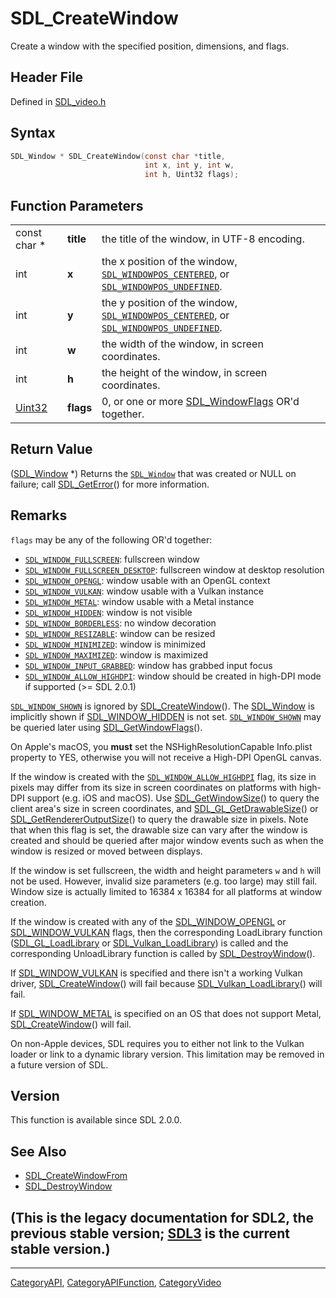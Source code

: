 # SDL_CreateWindow

Create a window with the specified position, dimensions, and flags.

## Header File

Defined in [SDL_video.h](https://github.com/libsdl-org/SDL/blob/SDL2/include/SDL_video.h)

## Syntax

```c
SDL_Window * SDL_CreateWindow(const char *title,
                              int x, int y, int w,
                              int h, Uint32 flags);
```

## Function Parameters

|                  |           |                                                                                                                                            |
| ---------------- | --------- | ------------------------------------------------------------------------------------------------------------------------------------------ |
| const char *     | **title** | the title of the window, in UTF-8 encoding.                                                                                                |
| int              | **x**     | the x position of the window, [`SDL_WINDOWPOS_CENTERED`](SDL_WINDOWPOS_CENTERED), or [`SDL_WINDOWPOS_UNDEFINED`](SDL_WINDOWPOS_UNDEFINED). |
| int              | **y**     | the y position of the window, [`SDL_WINDOWPOS_CENTERED`](SDL_WINDOWPOS_CENTERED), or [`SDL_WINDOWPOS_UNDEFINED`](SDL_WINDOWPOS_UNDEFINED). |
| int              | **w**     | the width of the window, in screen coordinates.                                                                                            |
| int              | **h**     | the height of the window, in screen coordinates.                                                                                           |
| [Uint32](Uint32) | **flags** | 0, or one or more [SDL_WindowFlags](SDL_WindowFlags) OR'd together.                                                                        |

## Return Value

([SDL_Window](SDL_Window) *) Returns the [`SDL_Window`](SDL_Window) that
was created or NULL on failure; call [SDL_GetError](SDL_GetError)() for
more information.

## Remarks

`flags` may be any of the following OR'd together:

- [`SDL_WINDOW_FULLSCREEN`](SDL_WINDOW_FULLSCREEN): fullscreen window
- [`SDL_WINDOW_FULLSCREEN_DESKTOP`](SDL_WINDOW_FULLSCREEN_DESKTOP):
  fullscreen window at desktop resolution
- [`SDL_WINDOW_OPENGL`](SDL_WINDOW_OPENGL): window usable with an OpenGL
  context
- [`SDL_WINDOW_VULKAN`](SDL_WINDOW_VULKAN): window usable with a Vulkan
  instance
- [`SDL_WINDOW_METAL`](SDL_WINDOW_METAL): window usable with a Metal
  instance
- [`SDL_WINDOW_HIDDEN`](SDL_WINDOW_HIDDEN): window is not visible
- [`SDL_WINDOW_BORDERLESS`](SDL_WINDOW_BORDERLESS): no window decoration
- [`SDL_WINDOW_RESIZABLE`](SDL_WINDOW_RESIZABLE): window can be resized
- [`SDL_WINDOW_MINIMIZED`](SDL_WINDOW_MINIMIZED): window is minimized
- [`SDL_WINDOW_MAXIMIZED`](SDL_WINDOW_MAXIMIZED): window is maximized
- [`SDL_WINDOW_INPUT_GRABBED`](SDL_WINDOW_INPUT_GRABBED): window has
  grabbed input focus
- [`SDL_WINDOW_ALLOW_HIGHDPI`](SDL_WINDOW_ALLOW_HIGHDPI): window should be
  created in high-DPI mode if supported (>= SDL 2.0.1)

[`SDL_WINDOW_SHOWN`](SDL_WINDOW_SHOWN) is ignored by
[SDL_CreateWindow](SDL_CreateWindow)(). The [SDL_Window](SDL_Window) is
implicitly shown if [SDL_WINDOW_HIDDEN](SDL_WINDOW_HIDDEN) is not set.
[`SDL_WINDOW_SHOWN`](SDL_WINDOW_SHOWN) may be queried later using
[SDL_GetWindowFlags](SDL_GetWindowFlags)().

On Apple's macOS, you **must** set the NSHighResolutionCapable Info.plist
property to YES, otherwise you will not receive a High-DPI OpenGL canvas.

If the window is created with the
[`SDL_WINDOW_ALLOW_HIGHDPI`](SDL_WINDOW_ALLOW_HIGHDPI) flag, its size in
pixels may differ from its size in screen coordinates on platforms with
high-DPI support (e.g. iOS and macOS). Use
[SDL_GetWindowSize](SDL_GetWindowSize)() to query the client area's size in
screen coordinates, and [SDL_GL_GetDrawableSize](SDL_GL_GetDrawableSize)()
or [SDL_GetRendererOutputSize](SDL_GetRendererOutputSize)() to query the
drawable size in pixels. Note that when this flag is set, the drawable size
can vary after the window is created and should be queried after major
window events such as when the window is resized or moved between displays.

If the window is set fullscreen, the width and height parameters `w` and
`h` will not be used. However, invalid size parameters (e.g. too large) may
still fail. Window size is actually limited to 16384 x 16384 for all
platforms at window creation.

If the window is created with any of the
[SDL_WINDOW_OPENGL](SDL_WINDOW_OPENGL) or
[SDL_WINDOW_VULKAN](SDL_WINDOW_VULKAN) flags, then the corresponding
LoadLibrary function ([SDL_GL_LoadLibrary](SDL_GL_LoadLibrary) or
[SDL_Vulkan_LoadLibrary](SDL_Vulkan_LoadLibrary)) is called and the
corresponding UnloadLibrary function is called by
[SDL_DestroyWindow](SDL_DestroyWindow)().

If [SDL_WINDOW_VULKAN](SDL_WINDOW_VULKAN) is specified and there isn't a
working Vulkan driver, [SDL_CreateWindow](SDL_CreateWindow)() will fail
because [SDL_Vulkan_LoadLibrary](SDL_Vulkan_LoadLibrary)() will fail.

If [SDL_WINDOW_METAL](SDL_WINDOW_METAL) is specified on an OS that does not
support Metal, [SDL_CreateWindow](SDL_CreateWindow)() will fail.

On non-Apple devices, SDL requires you to either not link to the Vulkan
loader or link to a dynamic library version. This limitation may be removed
in a future version of SDL.

## Version

This function is available since SDL 2.0.0.

## See Also

- [SDL_CreateWindowFrom](SDL_CreateWindowFrom)
- [SDL_DestroyWindow](SDL_DestroyWindow)


## (This is the legacy documentation for SDL2, the previous stable version; [SDL3](https://wiki.libsdl.org/SDL3/) is the current stable version.)



----
[CategoryAPI](CategoryAPI), [CategoryAPIFunction](CategoryAPIFunction), [CategoryVideo](CategoryVideo)

